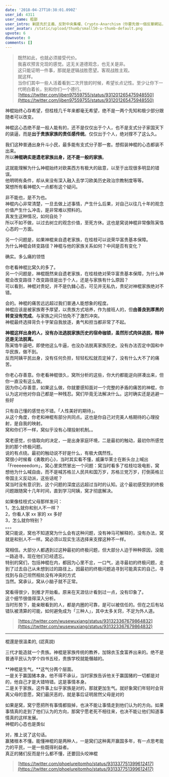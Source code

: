 ```yaml
---
date: '2018-04-27T10:38:01.090Z'
user_id: 4311
user_name: 粗鄙
user_intro: 剿匪先於主義、反對中央集權、Crypto-Anarchism（你要先做一個反華網站，然後再把它賣給共產黨）
user_avatar: /static/upload/thumb/small50-u-thumb-default.png
upvote: 6
downvote: 0
comments: []
---
```


> 既然如此，也就必须接受代价。  
> 我喜欢预言兑现的感觉。这无关道德观念，也无关是非。  
> 这只能证明一件事，那就是逻辑战胜愿望。客观战胜主观。  
> 就这样。  
> 当你们其中一些人活着看到二次开放的时候，希望长点记性。至少让你下一代明白着长，别和你们一个德行。  
> [https://twitter.com/jiben97559755/status/931201265475948550](https://twitter.com/jiben97559755/status/931201265475948550)

神棍始终心存希望，但桂枝几千年来都毫无希望，绝不是一两个先知和极少部分跟随者可以改变。

神棍这心态绝不是一般人能有的，还不是仅仅出于个人，也不是支式分子家国天下的装逼，而是**出于贵族家族的责任感传统**。仅仅出于个人，绝对撑不了这么久。  

我们这种普通出身升斗小民，最多能有支式分子那一套。想假装神棍的心态都装不出来。  
所以**神棍确实是遗老家族出身，还不是一般的家族**。

这就能理解为什么神棍始终对欧美西方有极大的敌意，以至于出现很多明显的错误。  
他明明有条件，却从来没有深入融入去学习欧美历史政治宗教制度等等。  
窝想所有看神棍久一点都有这个疑问。

非不能也，是不为也。  
神棍内心非常清楚，一旦去做上述事情，产生什么后果，对自己以往几十年的观念价值产生什么冲击，是非常难以预料的。  
真发生这种情况，如何自处？  
所以不如不做，以过去树立的观念价值，至死方休。这也是窝说神棍非常像陈寅恪心态的一方面。

另一个问题是，如果神棍来自遗老家族，在桂枝可以说荣华富贵基本保障。  
为什么神棍会转变路径？神棍与他的家族关系如何？中间是否有变化？

确实。多么痛的领悟

你老看神棍比窝久的多了。  
另一个问题是，神棍既然来自遗老家族，在桂枝绝对荣华富贵基本保障，为什么神棍会改变路径？改变路径是出于个人，还是与家族有什么原因？  
可以看到，神棍对贵妃，并不是仇雠心态，可见并无私仇，贵妃对神棍家族绝对不错。

会的。神棍的痛苦远远超过我们普通人能想象的程度。  
神棍应该是被家族寄予厚望，以贵族方式培养，作为接班人的，但**由善良到厚黑的转变没有完成**。与家族之间只怕免不了激烈冲突。  
神棍最终选择背负十字架自我放逐，勇气和担当都非常了不起。

**神棍这样出身的人，没有办法逃脱家族历史的宿命枷锁，虽然形式肉体逃脱，精神还是无法脱离。**  
陈寅恪牛逼吧，即使他这么牛逼，也没办法脱离家族历史。没有办法否定中国和中华民族，做不到。  
反而阿姨平民出身，没有任何负担，轻轻松松就否定掉了，没有什么大不了的痛苦。

你老心存善意。你老看神棍很久，窝所分析的这些，你大约都能逆向拼凑出来，但你一直没有这么做。  
因为你心存善意，如果这么做，你就要感知面对一个完整的矛盾的痛苦的神棍，你认为这对他对你自己都是一种残忍。窝们毕竟无法解决什么。这时确实还是逃避一些好

只有自己懂的感觉也不错。「人性美好的期待」。  
从这个角度，你老和神棍有部分共同点。这也是你自己对完美人格期待的心理投射，是自我的映射。  
窝和你们不一样，窝似乎没有心理投射机制。。

窝老感觉，价值取向的决定，一是出身家庭环境，二是最初的触动，最初你所感觉到的那个终极问题。  
说的有点绕。最初的触动说不好是什么，有极大偶然性。  
窝很小时候看《勇敢的心》，当时其实看不懂，威廉华莱士在断头台上喊出「Freeeeeedom」，窝心里突然冒出一个问题：窝当时看多了桂枝垃圾电影，窝想他为什么喊自由，而不是喊苏格兰人民共和国万岁，苏格兰党万岁，打倒英格兰帝国主义反动派，这些话呢？  
窝当时没有意识到，这个问题的深度远远超过当时的认知。这个最初感受到的终极问题跟随窝十几年时间，直到学习阿姨，窝才彻底解决。

如果像桂枝式父母那样发问：  
1，怎么就你和别人不一样？  
2，你看人家 xx 家的 xx 多好  
3，怎么就你特别？  
。。。  
窝只能说，窝也不知道窝为什么会有这种问题，没有神马可解释的，没有办法，窝就是和别人不一样。窝必须以现实生活选择来支撑这种不一样。

窝相信。大部分人都遇到过这种最初的终极问题，但大部分人迫于种种原因，没能一路追寻。现在他们已经遗忘。  
特别的窝们，包括神棍在内，都因为心里不忿，一口气，追寻最初的终极问题，走到了过去自己从未想到过的路径上。因最初的终极问题追寻到可能真实的自己，寻找到与自己坦然相处没有冲突的方式  
当然。窝承认，窝从小脑子就不正常。

窝看得很少，到推才开始看。原来在天涯估计看到过一点，没有印象了。  
这个细节很值得深入分析。  
当时形势下，能亲眼看到的人，都是内圈的可靠，是可以被信任的。但在之后有站错队被清算的可能，如何避免成为「三种人」，其中太多关窍，不足为外人道。

> [https://twitter.com/wusewuxiang/status/931323367679864832](https://twitter.com/wusewuxiang/status/931323367679864832)

---

棍還是很溫柔的, (認真說)

三代才能造就一个贵族。神棍是家族传统的教养，加锦衣玉食富养出来的。绝不是普通平民认为学个四书五经，贵族学校就能僭越的。

**神棍是生气。**这气分两个层面。  
一是关于赢国猪本身。他不得不承认，当时家族告诉他关于赢国猪的一切都是对的，他自己才是大错特错。这是事情本身。  
二是关于家族。这件事上似乎家族是对的，那就更加生气。就好象窝们年轻时会背离父母的意愿，窝们最厌恶的，就是事后证明居然父母是对的

如果是窝，窝宁愿把所有事情都毁掉，也决不能让事情走到他们认为的方向。如果事情真的走到了他们认为的方向，那窝宁愿老死不相往来，也决不能让他们知道事情真的这样发展。  
神棍的心态也是类似

对，推上说了这句话。  
赢猪根本不懂。能懂神棍的是两种人，一是窝们这种离开赢国多年，有一点思考能力的平民，一是一些既得利益者。  
真正的猪们反而是什么都不懂，还要回头咬神棍

> [https://twitter.com/phoelureitomho/status/931337751399612417](https://twitter.com/phoelureitomho/status/931337751399612417)
